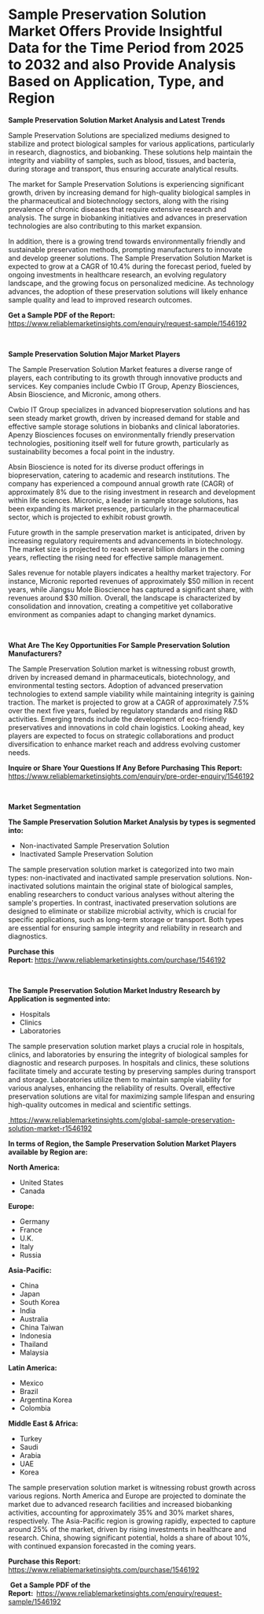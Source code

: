 <p><h1>Sample Preservation Solution Market Offers Provide Insightful Data for the Time Period from 2025 to 2032 and also Provide Analysis Based on Application, Type, and Region</h1></p><p><strong>Sample Preservation Solution Market Analysis and Latest Trends</strong></p>
<p><p>Sample Preservation Solutions are specialized mediums designed to stabilize and protect biological samples for various applications, particularly in research, diagnostics, and biobanking. These solutions help maintain the integrity and viability of samples, such as blood, tissues, and bacteria, during storage and transport, thus ensuring accurate analytical results.</p><p>The market for Sample Preservation Solutions is experiencing significant growth, driven by increasing demand for high-quality biological samples in the pharmaceutical and biotechnology sectors, along with the rising prevalence of chronic diseases that require extensive research and analysis. The surge in biobanking initiatives and advances in preservation technologies are also contributing to this market expansion. </p><p>In addition, there is a growing trend towards environmentally friendly and sustainable preservation methods, prompting manufacturers to innovate and develop greener solutions. The Sample Preservation Solution Market is expected to grow at a CAGR of 10.4% during the forecast period, fueled by ongoing investments in healthcare research, an evolving regulatory landscape, and the growing focus on personalized medicine. As technology advances, the adoption of these preservation solutions will likely enhance sample quality and lead to improved research outcomes.</p></p>
<p><strong>Get a Sample PDF of the Report:&nbsp;</strong> <a href="https://www.reliablemarketinsights.com/enquiry/request-sample/1546192?utm_campaign=2193&utm_medium=2&utm_source=Github&utm_content=ia&utm_term=16042025&utm_id=sample-preservation-solution">https://www.reliablemarketinsights.com/enquiry/request-sample/1546192</a></p>
<p>&nbsp;</p>
<p><strong>Sample Preservation Solution Major Market Players</strong></p>
<p><p>The Sample Preservation Solution Market features a diverse range of players, each contributing to its growth through innovative products and services. Key companies include Cwbio IT Group, Apenzy Biosciences, Absin Bioscience, and Micronic, among others.</p><p>Cwbio IT Group specializes in advanced biopreservation solutions and has seen steady market growth, driven by increased demand for stable and effective sample storage solutions in biobanks and clinical laboratories. Apenzy Biosciences focuses on environmentally friendly preservation technologies, positioning itself well for future growth, particularly as sustainability becomes a focal point in the industry.</p><p>Absin Bioscience is noted for its diverse product offerings in biopreservation, catering to academic and research institutions. The company has experienced a compound annual growth rate (CAGR) of approximately 8% due to the rising investment in research and development within life sciences. Micronic, a leader in sample storage solutions, has been expanding its market presence, particularly in the pharmaceutical sector, which is projected to exhibit robust growth.</p><p>Future growth in the sample preservation market is anticipated, driven by increasing regulatory requirements and advancements in biotechnology. The market size is projected to reach several billion dollars in the coming years, reflecting the rising need for effective sample management.</p><p>Sales revenue for notable players indicates a healthy market trajectory. For instance, Micronic reported revenues of approximately $50 million in recent years, while Jiangsu Mole Bioscience has captured a significant share, with revenues around $30 million. Overall, the landscape is characterized by consolidation and innovation, creating a competitive yet collaborative environment as companies adapt to changing market dynamics.</p></p>
<p>&nbsp;</p>
<p><strong>What Are The Key Opportunities For Sample Preservation Solution Manufacturers?</strong></p>
<p><p>The Sample Preservation Solution market is witnessing robust growth, driven by increased demand in pharmaceuticals, biotechnology, and environmental testing sectors. Adoption of advanced preservation technologies to extend sample viability while maintaining integrity is gaining traction. The market is projected to grow at a CAGR of approximately 7.5% over the next five years, fueled by regulatory standards and rising R&D activities. Emerging trends include the development of eco-friendly preservatives and innovations in cold chain logistics. Looking ahead, key players are expected to focus on strategic collaborations and product diversification to enhance market reach and address evolving customer needs.</p></p>
<p><strong>Inquire or Share Your Questions If Any Before Purchasing This Report:</strong> <a href="https://www.reliablemarketinsights.com/enquiry/pre-order-enquiry/1546192?utm_campaign=2193&utm_medium=2&utm_source=Github&utm_content=ia&utm_term=16042025&utm_id=sample-preservation-solution">https://www.reliablemarketinsights.com/enquiry/pre-order-enquiry/1546192</a></p>
<p>&nbsp;</p>
<p><strong>Market Segmentation</strong></p>
<p><strong>The Sample Preservation Solution Market Analysis by types is segmented into:</strong></p>
<p><ul><li>Non-inactivated Sample Preservation Solution</li><li>Inactivated Sample Preservation Solution</li></ul></p>
<p><p>The sample preservation solution market is categorized into two main types: non-inactivated and inactivated sample preservation solutions. Non-inactivated solutions maintain the original state of biological samples, enabling researchers to conduct various analyses without altering the sample's properties. In contrast, inactivated preservation solutions are designed to eliminate or stabilize microbial activity, which is crucial for specific applications, such as long-term storage or transport. Both types are essential for ensuring sample integrity and reliability in research and diagnostics.</p></p>
<p><strong>Purchase this Report:&nbsp;</strong><a href="https://www.reliablemarketinsights.com/purchase/1546192?utm_campaign=2193&utm_medium=2&utm_source=Github&utm_content=ia&utm_term=16042025&utm_id=sample-preservation-solution">https://www.reliablemarketinsights.com/purchase/1546192</a></p>
<p>&nbsp;</p>
<p><strong>The Sample Preservation Solution Market Industry Research by Application is segmented into:</strong></p>
<p><ul><li>Hospitals</li><li>Clinics</li><li>Laboratories</li></ul></p>
<p><p>The sample preservation solution market plays a crucial role in hospitals, clinics, and laboratories by ensuring the integrity of biological samples for diagnostic and research purposes. In hospitals and clinics, these solutions facilitate timely and accurate testing by preserving samples during transport and storage. Laboratories utilize them to maintain sample viability for various analyses, enhancing the reliability of results. Overall, effective preservation solutions are vital for maximizing sample lifespan and ensuring high-quality outcomes in medical and scientific settings.</p></p>
<p><a href="https://www.reliablemarketinsights.com/global-sample-preservation-solution-market-r1546192?utm_campaign=2193&utm_medium=2&utm_source=Github&utm_content=ia&utm_term=16042025&utm_id=sample-preservation-solution">&nbsp;https://www.reliablemarketinsights.com/global-sample-preservation-solution-market-r1546192</a></p>
<p><strong>In terms of Region, the Sample Preservation Solution Market Players available by Region are:</strong></p>
<p>
    <p> <strong> North America: </strong>
        <ul>
            <li>United States</li>
            <li>Canada</li>
        </ul>
        </p> 
    <p> <strong> Europe: </strong>
        <ul>
            <li>Germany</li>
            <li>France</li>
            <li>U.K.</li>
            <li>Italy</li>
            <li>Russia</li>
        </ul>
        </p> 
    <p> <strong> Asia-Pacific: </strong>
        <ul>
            <li>China</li>
            <li>Japan</li>
            <li>South Korea</li>
            <li>India</li>
            <li>Australia</li>
            <li>China Taiwan</li>
            <li>Indonesia</li>
            <li>Thailand</li>
            <li>Malaysia</li>
        </ul>
        </p> 
    <p> <strong> Latin America: </strong>
        <ul>
            <li>Mexico</li>
            <li>Brazil</li>
            <li>Argentina Korea</li>
            <li>Colombia</li>
        </ul>
        </p> 
    <p> <strong> Middle East & Africa: </strong>
        <ul>
            <li>Turkey</li>
            <li>Saudi</li>
            <li>Arabia</li>
            <li>UAE</li>
            <li>Korea</li>
        </ul>
    </p>
    </p>
<p><p>The sample preservation solution market is witnessing robust growth across various regions. North America and Europe are projected to dominate the market due to advanced research facilities and increased biobanking activities, accounting for approximately 35% and 30% market shares, respectively. The Asia-Pacific region is growing rapidly, expected to capture around 25% of the market, driven by rising investments in healthcare and research. China, showing significant potential, holds a share of about 10%, with continued expansion forecasted in the coming years.</p></p>
<p><strong>Purchase this Report: </strong><a href="https://www.reliablemarketinsights.com/purchase/1546192?utm_campaign=2193&utm_medium=2&utm_source=Github&utm_content=ia&utm_term=16042025&utm_id=sample-preservation-solution">https://www.reliablemarketinsights.com/purchase/1546192</a></p>
<p>&nbsp;<strong>Get a Sample PDF of the Report:&nbsp;&nbsp;</strong><a href="https://www.reliablemarketinsights.com/enquiry/request-sample/1546192?utm_campaign=2193&utm_medium=2&utm_source=Github&utm_content=ia&utm_term=16042025&utm_id=sample-preservation-solution">https://www.reliablemarketinsights.com/enquiry/request-sample/1546192</a></p>
<p><strong></strong></p>
<p><p></p><p></p><p></p></p>